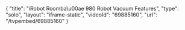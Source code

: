 {
    "title": "iRobot Roomba\u00ae 980 Robot Vacuum Features",
    "type": "solo",
    "layout": "iframe-static",
    "videoId": "69885160",
    "url": "\/tvpembed\/69885160"
}